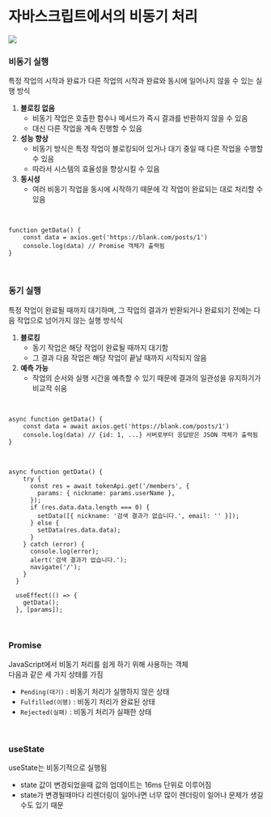 # 자바스크립트에서의 비동기 처리

![](https://i.imgur.com/ntpdrYD.jpg)

### 비동기 실행

특정 작업의 시작과 완료가 다른 작업의 시작과 완료와 동시에 일어나지 않을 수 있는 실행 방식

1. **블로킹 없음**
	- 비동기 작업은 호출한 함수나 메서드가 즉시 결과를 반환하지 않을 수 있음
	- 대신 다른 작업을 계속 진행할 수 있음
2. **성능 향상**
	- 비동기 방식은 특정 작업이 블로킹되어 있거나 대기 중일 때 다른 작업을 수행할 수 있음
	- 따라서 시스템의 효율성을 향상시킬 수 있음
3. **동시성**
	- 여러 비동기 작업을 동시에 시작하기 때문에 각 작업이 완료되는 대로 처리할 수 있음
<br/>

```
function getData() {
	const data = axios.get('https://blank.com/posts/1')
	console.log(data) // Promise 객체가 출력됨
}
```

<br/>

### 동기 실행

특정 작업이 완료될 때까지 대기하며, 그 작업의 결과가 반환되거나 완료되기 전에는 다음 작업으로 넘어가지 않는 실행 방식식

1. **블로킹**
	- 동기 작업은 해당 작업이 완료될 때까지 대기함
	- 그 결과 다음 작업은 해당 작업이 끝날 때까지 시작되지 않음
2. **예측 가능**
	- 작업의 순서와 실행 시간을 예측할 수 있기 때문에 결과의 일관성을 유지하기가 비교적 쉬움
<br/>

```
async function getData() {
	const data = await axios.get('https://blank.com/posts/1')
	console.log(data) // {id: 1, ...} 서버로부터 응답받은 JSON 객체가 출력됨
}
```

<br/>

```
async function getData() {
    try {
      const res = await tokenApi.get('/members', {
        params: { nickname: params.userName },
      });
      if (res.data.data.length === 0) {
        setData([{ nickname: '검색 결과가 없습니다.', email: '' }]);
      } else {
        setData(res.data.data);
      }
    } catch (error) {
      console.log(error);
      alert('검색 결과가 없습니다.');
      navigate('/');
    }
  }

  useEffect(() => {
    getData();
  }, [params]);
```


<br/>

### Promise

JavaScript에서 비동기 처리를 쉽게 하기 위해 사용하는 객체
<br/>
다음과 같은 세 가지 상태를 가짐
- `Pending(대기)` : 비동기 처리가 실행하지 않은 상태
- `Fulfilled(이행)` : 비동기 처리가 완료된 상태
- `Rejected(실패)` : 비동기 처리가 실패한 상태
<br/>

### useState

useState는 비동기적으로 실행됨
- state 값이 변경되었을때 값의 업데이트는 16ms 단위로 이루어짐
- state가 변경될때마다 리렌더링이 일어나면 너무 많이 렌더링이 일어나 문제가 생길 수도 있기 때문
